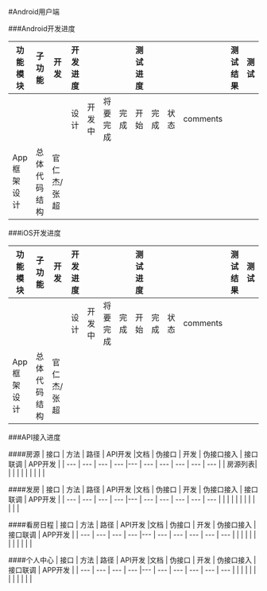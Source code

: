 #Android用户端


###Android开发进度

|功能模块|子功能|开发|开发进度||||测试进度||||测试结果|测试|
|---|---|---|---|---|---|---|---|---|---|---|---|---|
||||设计|开发中|将要完成|完成|开始|完成|状态|comments|||
|App框架设计|总体代码结构|官仁杰/张超|||||||||||


###iOS开发进度

|功能模块|子功能|开发|开发进度||||测试进度||||测试结果|测试|
|---|---|---|---|---|---|---|---|---|---|---|---|---|
||||设计|开发中|将要完成|完成|开始|完成|状态|comments|||
|App框架设计|总体代码结构|官仁杰/张超|||||||||||


###API接入进度

####房源
| 接口 | 方法 | 路径 | API开发 |文档 | 伪接口 | 开发 | 伪接口接入 | 接口联调 | APP开发 |
| --- | --- | --- | --- |--- | --- | --- | --- | --- | --- |
| 房源列表| | | |  |  |  | | | |

####发房
| 接口 | 方法 | 路径 | API开发 |文档 | 伪接口 | 开发 | 伪接口接入 | 接口联调 | APP开发 |
| --- | --- | --- | --- |--- | --- | --- | --- | --- | --- |
| | | | |  |  |  | | | |

####看房日程
| 接口 | 方法 | 路径 | API开发 |文档 | 伪接口 | 开发 | 伪接口接入 | 接口联调 | APP开发 |
| --- | --- | --- | --- |--- | --- | --- | --- | --- | --- |
| | | | |  |  |  | | | |

####个人中心
| 接口 | 方法 | 路径 | API开发 |文档 | 伪接口 | 开发 | 伪接口接入 | 接口联调 | APP开发 |
| --- | --- | --- | --- |--- | --- | --- | --- | --- | --- |
| | | | |  |  |  | | | |
